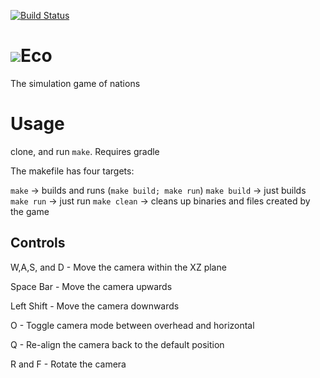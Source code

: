 [![Build Status](https://travis-ci.org/EcoGame/Eco.svg?branch=master)](https://travis-ci.org/EcoGame/Eco)

# ![](http://i.imgur.com/VPyFIFH.png)Eco
The simulation game of nations

# Usage
clone, and run `make`. Requires gradle

The makefile has four targets:

`make` -> builds and runs (`make build; make run`)
`make build` -> just builds
`make run` -> just run
`make clean` -> cleans up binaries and files created by the game

## Controls

W,A,S, and D - Move the camera within the XZ plane

Space Bar - Move the camera upwards

Left Shift - Move the camera downwards

O - Toggle camera mode between overhead and horizontal 

Q - Re-align the camera back to the default position

R and F - Rotate the camera
